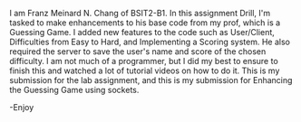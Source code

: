 I am Franz Meinard N. Chang of BSIT2-B1. In this assignment Drill, I'm tasked to make enhancements to his base code from my prof, which is a Guessing Game. I added new features to the code such as User/Client, Difficulties from Easy to Hard, and Implementing a Scoring system. He also required the server to save the user's name and score of the chosen difficulty. I am not much of a programmer, but I did my best to ensure to finish this and watched a lot of tutorial videos on how to do it. This is my submission for the lab assignment, and this is my submission for Enhancing the Guessing Game using sockets.

-Enjoy